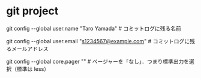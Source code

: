 # git project
git config --global user.name "Taro Yamada" # コミットログに残る名前

git config --global user.email "s1234567@example.com" # コミットログに残るメールアドレス

git config --global core.pager "" # ページャーを「なし」．つまり標準出⼒を選択（標準は less）